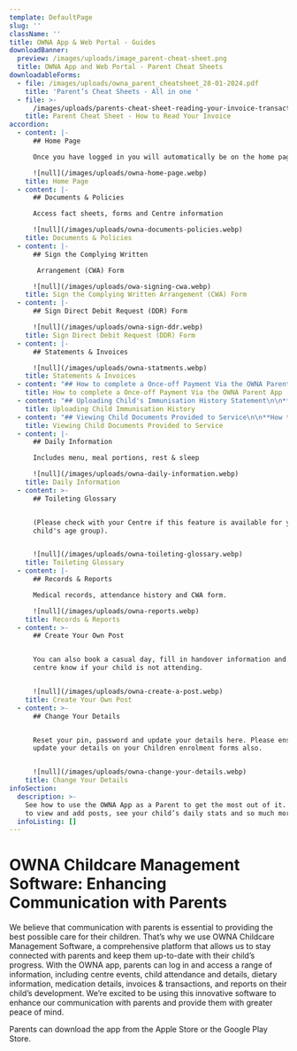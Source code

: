 ```yaml
---
template: DefaultPage
slug: ''
className: ''
title: OWNA App & Web Portal - Guides
downloadBanner:
  preview: /images/uploads/image_parent-cheat-sheet.png
  title: OWNA App and Web Portal - Parent Cheat Sheets
downloadableForms:
  - file: /images/uploads/owna_parent_cheatsheet_28-01-2024.pdf
    title: 'Parent’s Cheat Sheets - All in one '
  - file: >-
      /images/uploads/parents-cheat-sheet-reading-your-invoice-transactional-1-.pdf
    title: Parent Cheat Sheet - How to Read Your Invoice
accordion:
  - content: |-
      ## Home Page

      Once you have logged in you will automatically be on the home page.

      ![null](/images/uploads/owna-home-page.webp)
    title: Home Page
  - content: |-
      ## Documents & Policies

      Access fact sheets, forms and Centre information

      ![null](/images/uploads/owna-documents-policies.webp)
    title: Documents & Policies
  - content: |-
      ## Sign the Complying Written

       Arrangement (CWA) Form

      ![null](/images/uploads/owa-signing-cwa.webp)
    title: Sign the Complying Written Arrangement (CWA) Form
  - content: |-
      ## Sign Direct Debit Request (DDR) Form

      ![null](/images/uploads/owna-sign-ddr.webp)
    title: Sign Direct Debit Request (DDR) Form
  - content: |-
      ## Statements & Invoices

      ![null](/images/uploads/owna-statments.webp)
    title: Statements & Invoices
  - content: "## How to complete a Once-off Payment Via the OWNA Parent App\n\n1. \U0001F4F1 Use the hamburger icon in the top left corner (3 horizontal lines) to open the menu\n2. Select Statements/Invoices\n3. Press Make one off Payment\n4. Fill in payment details, amount to pay, and transaction description\n5. Press Make Payment\n\n![null](/images/uploads/owna_-complete-a-once-off-payment-on-app.jpg)"
    title: How to complete a Once-off Payment Via the OWNA Parent App
  - content: "## Uploading Child's Immunisation History Statement\n\n**Overview**\n\nParents are able to upload their child/rens Immunisation History directly on the app when they are completed. We recommend tracking your child immunisation due dates to avoid impacting your Child Care Subsidy entitlement. \n\nOnce uploaded, this will send the Centre an email advising you have updated. The will also automatically update the Immunisation Matrix for the Centre.\n\n**Upload**\n\n\U0001F4F1Open the menu (hamburger icon top left)\n\n1. Select a child\n2. Open the child menu (3 dot ellipsis button in the top right)\n3. Select Upload Immunisation Record\n4. Choose the Vaccination Period (select more than one if needed)\n5. Tap on the Camera Icon to take a photo of the Immunisation Record.\n6. Press the Arrow in the top right corner to upload\n\n![null](/images/uploads/owna-immunisation-upload_02-02-2024.jpg)"
    title: Uploading Child Immunisation History
  - content: "## Viewing Child Documents Provided to Service\n\n**How to View What you have Uploaded)**\n\n\U0001F4F1Open the menu (hamburger icon top left)\n\n1. Select a child\n2. Open the child menu (3 dot ellipsis button in the top right)\n3. Select View Documents\n4. Select the Vaccination Record to Open and View\n\n![null](/images/uploads/owna-immunisation-view_02-02-2024.jpg)"
    title: Viewing Child Documents Provided to Service
  - content: |-
      ## Daily Information

      Includes menu, meal portions, rest & sleep

      ![null](/images/uploads/owna-daily-information.webp)
    title: Daily Information
  - content: >-
      ## Toileting Glossary


      (Please check with your Centre if this feature is available for your
      child's age group).


      ![null](/images/uploads/owna-toileting-glossary.webp)
    title: Toileting Glossary
  - content: |-
      ## Records & Reports

      Medical records, attendance history and CWA form.

      ![null](/images/uploads/owna-reports.webp)
    title: Records & Reports
  - content: >-
      ## Create Your Own Post


      You can also book a casual day, fill in handover information and let your
      centre know if your child is not attending.


      ![null](/images/uploads/owna-create-a-post.webp)
    title: Create Your Own Post
  - content: >-
      ## Change Your Details


      Reset your pin, password and update your details here. Please ensure you
      update your details on your Children enrolment forms also.


      ![null](/images/uploads/owna-change-your-details.webp)
    title: Change Your Details
infoSection:
  description: >-
    See how to use the OWNA App as a Parent to get the most out of it. Learn how
    to view and add posts, see your child’s daily stats and so much more.
  infoListing: []
---
```

# OWNA Childcare Management Software: Enhancing Communication with Parents

We believe that communication with parents is essential to providing the best possible care for their children. That’s why we use OWNA Childcare Management Software, a comprehensive platform that allows us to stay connected with parents and keep them up-to-date with their child’s progress. With the OWNA app, parents can log in and access a range of information, including centre events, child attendance and details, dietary information, medication details, invoices & transactions, and reports on their child’s development. We’re excited to be using this innovative software to enhance our communication with parents and provide them with greater peace of mind.

Parents can download the app from the Apple Store or the Google Play Store.
